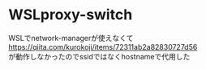 # WSLproxy-switch

WSLでnetwork-managerが使えなくて  
https://qiita.com/kurokoji/items/72311ab2a82830727d56  
が動作しなかったのでssidではなくhostnameで代用した  
